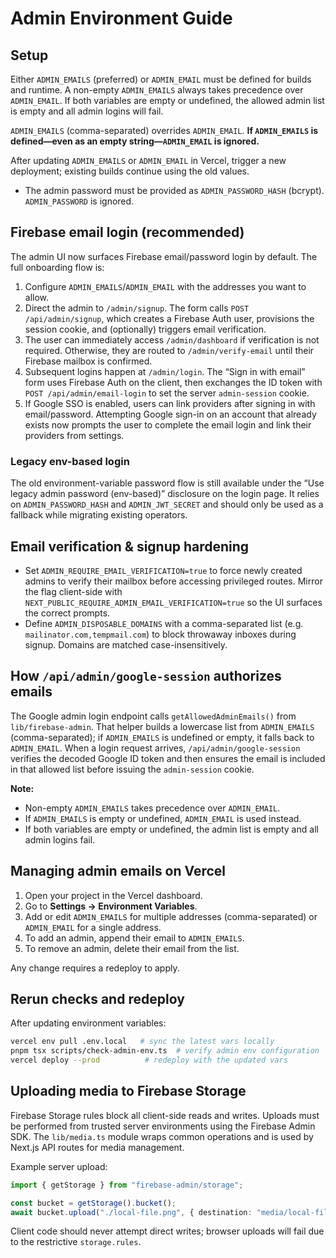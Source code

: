 # Admin Environment Guide

## Setup

Either `ADMIN_EMAILS` (preferred) or `ADMIN_EMAIL` must be defined for builds and runtime. A non-empty `ADMIN_EMAILS` always takes precedence over `ADMIN_EMAIL`. If both variables are empty or undefined, the allowed admin list is empty and all admin logins will fail.

`ADMIN_EMAILS` (comma-separated) overrides `ADMIN_EMAIL`. **If `ADMIN_EMAILS` is defined—even as an empty string—`ADMIN_EMAIL` is ignored.**

After updating `ADMIN_EMAILS` or `ADMIN_EMAIL` in Vercel, trigger a new deployment; existing builds continue using the old values.

* The admin password must be provided as `ADMIN_PASSWORD_HASH` (bcrypt). `ADMIN_PASSWORD` is ignored.

## Firebase email login (recommended)

The admin UI now surfaces Firebase email/password login by default. The full onboarding flow is:

1. Configure `ADMIN_EMAILS`/`ADMIN_EMAIL` with the addresses you want to allow.
2. Direct the admin to `/admin/signup`. The form calls `POST /api/admin/signup`, which creates a Firebase Auth user, provisions the session cookie, and (optionally) triggers email verification.
3. The user can immediately access `/admin/dashboard` if verification is not required. Otherwise, they are routed to `/admin/verify-email` until their Firebase mailbox is confirmed.
4. Subsequent logins happen at `/admin/login`. The “Sign in with email” form uses Firebase Auth on the client, then exchanges the ID token with `POST /api/admin/email-login` to set the server `admin-session` cookie.
5. If Google SSO is enabled, users can link providers after signing in with email/password. Attempting Google sign-in on an account that already exists now prompts the user to complete the email login and link their providers from settings.

### Legacy env-based login

The old environment-variable password flow is still available under the “Use legacy admin password (env-based)” disclosure on the login page. It relies on `ADMIN_PASSWORD_HASH` and `ADMIN_JWT_SECRET` and should only be used as a fallback while migrating existing operators.


## Email verification & signup hardening

* Set `ADMIN_REQUIRE_EMAIL_VERIFICATION=true` to force newly created admins to verify their mailbox before accessing privileged routes. Mirror the flag client-side with `NEXT_PUBLIC_REQUIRE_ADMIN_EMAIL_VERIFICATION=true` so the UI surfaces the correct prompts.
* Define `ADMIN_DISPOSABLE_DOMAINS` with a comma-separated list (e.g. `mailinator.com,tempmail.com`) to block throwaway inboxes during signup. Domains are matched case-insensitively.

## How `/api/admin/google-session` authorizes emails

The Google admin login endpoint calls `getAllowedAdminEmails()` from `lib/firebase-admin`. That helper builds a lowercase list from `ADMIN_EMAILS` (comma-separated); if `ADMIN_EMAILS` is undefined or empty, it falls back to `ADMIN_EMAIL`. When a login request arrives, `/api/admin/google-session` verifies the decoded Google ID token and then ensures the email is included in that allowed list before issuing the `admin-session` cookie.

**Note:**

* Non-empty `ADMIN_EMAILS` takes precedence over `ADMIN_EMAIL`.
* If `ADMIN_EMAILS` is empty or undefined, `ADMIN_EMAIL` is used instead.
* If both variables are empty or undefined, the admin list is empty and all admin logins fail.

## Managing admin emails on Vercel

1. Open your project in the Vercel dashboard.
2. Go to **Settings → Environment Variables**.
3. Add or edit `ADMIN_EMAILS` for multiple addresses (comma-separated) or `ADMIN_EMAIL` for a single address.
4. To add an admin, append their email to `ADMIN_EMAILS`.
5. To remove an admin, delete their email from the list.

Any change requires a redeploy to apply.

## Rerun checks and redeploy

After updating environment variables:

```bash
vercel env pull .env.local   # sync the latest vars locally
pnpm tsx scripts/check-admin-env.ts  # verify admin env configuration
vercel deploy --prod          # redeploy with the updated vars
```

## Uploading media to Firebase Storage

Firebase Storage rules block all client-side reads and writes. Uploads must be
performed from trusted server environments using the Firebase Admin SDK. The
`lib/media.ts` module wraps common operations and is used by Next.js API routes
for media management.

Example server upload:

```ts
import { getStorage } from "firebase-admin/storage";

const bucket = getStorage().bucket();
await bucket.upload("./local-file.png", { destination: "media/local-file.png" });
```

Client code should never attempt direct writes; browser uploads will fail due to
the restrictive `storage.rules`.
